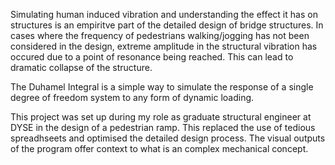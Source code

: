 Simulating human induced vibration and understanding the effect it has on structures is an empiritve part of the detailed design of bridge structures. 
In cases where the frequency of pedestrians walking/jogging has not been considered in the design, extreme amplitude in the structural vibration has occured due to a point of resonance being reached. This can lead to dramatic collapse of the structure. 

The Duhamel Integral is a simple way to simulate the response of a single degree of freedom system to any form of dynamic loading. 

This project was set up during my role as graduate structural engineer at DYSE in the design of a pedestrian ramp. This replaced the use of tedious spreadhseets and optimised the detailed design process. The visual outputs of the program offer context to what is an complex mechanical concept.



